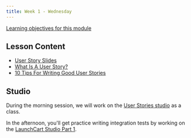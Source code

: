```yaml
---
title: Week 1 - Wednesday
---
```


[Learning objectives for this module](../../objectives/#wednesday)

## Lesson Content
- [User Story Slides](https://education.launchcode.org/gis-devops-slides/week1/user-stories.html#1)
- [What Is A User Story?](https://www.leadingagile.com/2012/07/user-story/)
- [10 Tips For Writing Good User Stories](https://www.romanpichler.com/blog/10-tips-writing-good-user-stories/)

## Studio

During the morning session, we will work on the [User Stories studio](../../studios/user-stories/) as a class.

In the afternoon, you'll get practice writing integration tests by working on the [LaunchCart Studio Part 1](../../studios/launchcart1/).